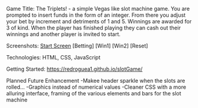 Game Title: 
    The Triplets! - a simple Vegas like slot machine game. You are prompted to insert funds in the form of an integer. From there you adjust your bet by increment and detriments of 1 and 5. Winnings are awarded for 3 of kind. When the player has finished playing they can cash out their winnings and another player is invited to start. 

Screenshots: 
    [Start Screen](/img/bty-logo.png)
    [Betting] 
    [Win1]
    [Win2]
    [Reset]

Technologies:
    HTML, CSS, JavaScript

Getting Started:
    https://redroguea1.github.io/slotGame/


Planned Future Enhancement
    -Makee header sparkle when the slots are rolled... 
    -Graphics instead of numerical values
    -Cleaner CSS with a more alluring interface, framing of the various elements and bars for the slot machine
